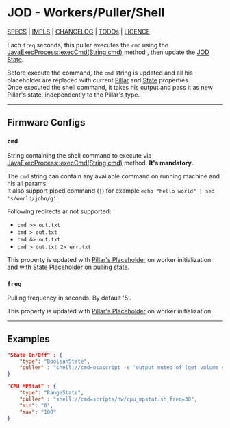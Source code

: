 # JOD - Workers/Puller/Shell

[SPECS](../../specs.md) | [IMPLS](../../impls.md) | [CHANGELOG](../../../CHANGELOG.md) | [TODOs](../../../TODOs.md) | [LICENCE](../../../LICENCE.md)

Each ```freq``` seconds, this puller executes the ```cmd``` using the
[JavaExecProcess::execCmd(String cmd)](/src/jospCommons/java/com/robypomper/java/JavaExecProcess.java)
method , then update the [JOD State](../specs/pillars.md#states).

Before execute the command, the ```cmd``` string is updated and all his placeholder
are replaced with current [Pillar](../specs/workers/placeholders.md#pillar) and
[State](../specs/workers/placeholders.md#state) properties.<br/>
Once executed the shell command, it takes his output and pass it as new Pillar's
state, independently to the Pillar's type.

---

## Firmware Configs

### ```cmd```

String containing the shell command to execute via [JavaExecProcess::execCmd(String cmd)](/src/jospCommons/java/com/robypomper/java/JavaExecProcess.java)
method. **It's mandatory.**

The ```cmd``` string can contain any available command on running machine and
his all params.<br/>
It also support piped command (```|```) for example ```echo "hello world" | sed 's/world/john/g'```.

Following redirects ar not supported:
* ```cmd >> out.txt```
* ```cmd > out.txt```
* ```cmd &> out.txt```
* ```cmd > out.txt 2> err.txt```

This property is updated with [Pillar's Placeholder](../specs/workers/placeholders.md#pillar)
on worker initialization and with [State Placeholder](../specs/workers/placeholders.md#state)
on pulling state.

### ```freq```

Pulling frequency in seconds. By default '5'.

This property is updated with [Pillar's Placeholder](../specs/workers/placeholders.md#pillar)
on worker initialization.

---

## Examples

```json title="struct.jod: BoolenState/Shell"
"State On/Off" : {
    "type": "BooleanState",
    "puller" : "shell://cmd=osascript -e 'output muted of (get volume settings)';freq=1"
}
```

```json title="struct.jod: RangeState/Shell @ JOD PC Linux"
"CPU MPStat" : {
    "type": "RangeState",
    "puller" : "shell://cmd=scripts/hw/cpu_mpstat.sh;freq=30",
    "min": "0",
    "max": "100"
}
```